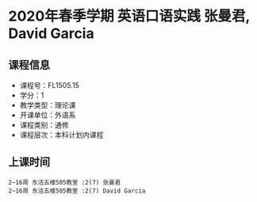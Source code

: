 # 2020年春季学期 英语口语实践 张曼君, David Garcia






## 课程信息

- 课程号：FL1505.15
- 学分：1
- 教学类型：理论课
- 开课单位：外语系
- 课程类别：通修
- 课程层次：本科计划内课程

## 上课时间

```
2~16周 东活五楼505教室 :2(7) 张曼君
2~16周 东活五楼505教室 :2(7) David Garcia
```

